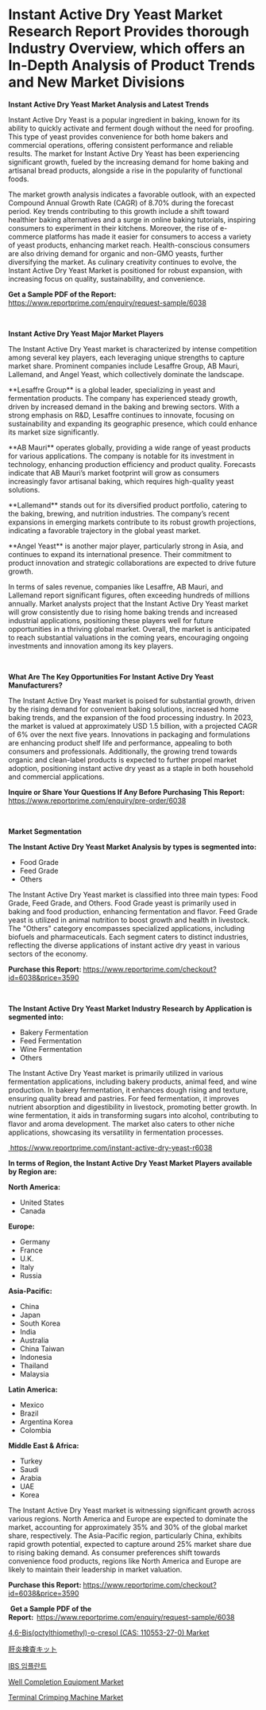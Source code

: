 <p><h1>Instant Active Dry Yeast Market Research Report Provides thorough Industry Overview, which offers an In-Depth Analysis of Product Trends and New Market Divisions</h1></p><p><strong>Instant Active Dry Yeast Market Analysis and Latest Trends</strong></p>
<p><p>Instant Active Dry Yeast is a popular ingredient in baking, known for its ability to quickly activate and ferment dough without the need for proofing. This type of yeast provides convenience for both home bakers and commercial operations, offering consistent performance and reliable results. The market for Instant Active Dry Yeast has been experiencing significant growth, fueled by the increasing demand for home baking and artisanal bread products, alongside a rise in the popularity of functional foods.</p><p>The market growth analysis indicates a favorable outlook, with an expected Compound Annual Growth Rate (CAGR) of 8.70% during the forecast period. Key trends contributing to this growth include a shift toward healthier baking alternatives and a surge in online baking tutorials, inspiring consumers to experiment in their kitchens. Moreover, the rise of e-commerce platforms has made it easier for consumers to access a variety of yeast products, enhancing market reach. Health-conscious consumers are also driving demand for organic and non-GMO yeasts, further diversifying the market. As culinary creativity continues to evolve, the Instant Active Dry Yeast Market is positioned for robust expansion, with increasing focus on quality, sustainability, and convenience.</p></p>
<p><strong>Get a Sample PDF of the Report:&nbsp;</strong> <a href="https://www.reportprime.com/enquiry/request-sample/6038">https://www.reportprime.com/enquiry/request-sample/6038</a></p>
<p>&nbsp;</p>
<p><strong>Instant Active Dry Yeast Major Market Players</strong></p>
<p><p>The Instant Active Dry Yeast market is characterized by intense competition among several key players, each leveraging unique strengths to capture market share. Prominent companies include Lesaffre Group, AB Mauri, Lallemand, and Angel Yeast, which collectively dominate the landscape.</p><p>**Lesaffre Group** is a global leader, specializing in yeast and fermentation products. The company has experienced steady growth, driven by increased demand in the baking and brewing sectors. With a strong emphasis on R&D, Lesaffre continues to innovate, focusing on sustainability and expanding its geographic presence, which could enhance its market size significantly.</p><p>**AB Mauri** operates globally, providing a wide range of yeast products for various applications. The company is notable for its investment in technology, enhancing production efficiency and product quality. Forecasts indicate that AB Mauri’s market footprint will grow as consumers increasingly favor artisanal baking, which requires high-quality yeast solutions.</p><p>**Lallemand** stands out for its diversified product portfolio, catering to the baking, brewing, and nutrition industries. The company’s recent expansions in emerging markets contribute to its robust growth projections, indicating a favorable trajectory in the global yeast market.</p><p>**Angel Yeast** is another major player, particularly strong in Asia, and continues to expand its international presence. Their commitment to product innovation and strategic collaborations are expected to drive future growth.</p><p>In terms of sales revenue, companies like Lesaffre, AB Mauri, and Lallemand report significant figures, often exceeding hundreds of millions annually. Market analysts project that the Instant Active Dry Yeast market will grow consistently due to rising home baking trends and increased industrial applications, positioning these players well for future opportunities in a thriving global market. Overall, the market is anticipated to reach substantial valuations in the coming years, encouraging ongoing investments and innovation among its key players.</p></p>
<p>&nbsp;</p>
<p><strong>What Are The Key Opportunities For Instant Active Dry Yeast Manufacturers?</strong></p>
<p><p>The Instant Active Dry Yeast market is poised for substantial growth, driven by the rising demand for convenient baking solutions, increased home baking trends, and the expansion of the food processing industry. In 2023, the market is valued at approximately USD 1.5 billion, with a projected CAGR of 6% over the next five years. Innovations in packaging and formulations are enhancing product shelf life and performance, appealing to both consumers and professionals. Additionally, the growing trend towards organic and clean-label products is expected to further propel market adoption, positioning instant active dry yeast as a staple in both household and commercial applications.</p></p>
<p><strong>Inquire or Share Your Questions If Any Before Purchasing This Report:</strong> <a href="https://www.reportprime.com/enquiry/pre-order/6038">https://www.reportprime.com/enquiry/pre-order/6038</a></p>
<p>&nbsp;</p>
<p><strong>Market Segmentation</strong></p>
<p><strong>The Instant Active Dry Yeast Market Analysis by types is segmented into:</strong></p>
<p><ul><li>Food Grade</li><li>Feed Grade</li><li>Others</li></ul></p>
<p><p>The Instant Active Dry Yeast market is classified into three main types: Food Grade, Feed Grade, and Others. Food Grade yeast is primarily used in baking and food production, enhancing fermentation and flavor. Feed Grade yeast is utilized in animal nutrition to boost growth and health in livestock. The "Others" category encompasses specialized applications, including biofuels and pharmaceuticals. Each segment caters to distinct industries, reflecting the diverse applications of instant active dry yeast in various sectors of the economy.</p></p>
<p><strong>Purchase this Report:&nbsp;</strong><a href="https://www.reportprime.com/checkout?id=6038&price=3590">https://www.reportprime.com/checkout?id=6038&price=3590</a></p>
<p>&nbsp;</p>
<p><strong>The Instant Active Dry Yeast Market Industry Research by Application is segmented into:</strong></p>
<p><ul><li>Bakery Fermentation</li><li>Feed Fermentation</li><li>Wine Fermentation</li><li>Others</li></ul></p>
<p><p>The Instant Active Dry Yeast market is primarily utilized in various fermentation applications, including bakery products, animal feed, and wine production. In bakery fermentation, it enhances dough rising and texture, ensuring quality bread and pastries. For feed fermentation, it improves nutrient absorption and digestibility in livestock, promoting better growth. In wine fermentation, it aids in transforming sugars into alcohol, contributing to flavor and aroma development. The market also caters to other niche applications, showcasing its versatility in fermentation processes.</p></p>
<p><a href="https://www.reportprime.com/instant-active-dry-yeast-r6038">&nbsp;https://www.reportprime.com/instant-active-dry-yeast-r6038</a></p>
<p><strong>In terms of Region, the Instant Active Dry Yeast Market Players available by Region are:</strong></p>
<p>
    <p> <strong> North America: </strong>
        <ul>
            <li>United States</li>
            <li>Canada</li>
        </ul>
        </p> 
    <p> <strong> Europe: </strong>
        <ul>
            <li>Germany</li>
            <li>France</li>
            <li>U.K.</li>
            <li>Italy</li>
            <li>Russia</li>
        </ul>
        </p> 
    <p> <strong> Asia-Pacific: </strong>
        <ul>
            <li>China</li>
            <li>Japan</li>
            <li>South Korea</li>
            <li>India</li>
            <li>Australia</li>
            <li>China Taiwan</li>
            <li>Indonesia</li>
            <li>Thailand</li>
            <li>Malaysia</li>
        </ul>
        </p> 
    <p> <strong> Latin America: </strong>
        <ul>
            <li>Mexico</li>
            <li>Brazil</li>
            <li>Argentina Korea</li>
            <li>Colombia</li>
        </ul>
        </p> 
    <p> <strong> Middle East & Africa: </strong>
        <ul>
            <li>Turkey</li>
            <li>Saudi</li>
            <li>Arabia</li>
            <li>UAE</li>
            <li>Korea</li>
        </ul>
    </p>
    </p>
<p><p>The Instant Active Dry Yeast market is witnessing significant growth across various regions. North America and Europe are expected to dominate the market, accounting for approximately 35% and 30% of the global market share, respectively. The Asia-Pacific region, particularly China, exhibits rapid growth potential, expected to capture around 25% market share due to rising baking demand. As consumer preferences shift towards convenience food products, regions like North America and Europe are likely to maintain their leadership in market valuation.</p></p>
<p><strong>Purchase this Report: </strong><a href="https://www.reportprime.com/checkout?id=6038&price=3590">https://www.reportprime.com/checkout?id=6038&price=3590</a></p>
<p>&nbsp;<strong>Get a Sample PDF of the Report:&nbsp;&nbsp;</strong><a href="https://www.reportprime.com/enquiry/request-sample/6038">https://www.reportprime.com/enquiry/request-sample/6038</a></p>
<p><strong></strong></p>
<p><p><a href="https://issuu.com/reportprime-2/docs/46-bisoctylthiomethyl-o-cresol-cas-_6c2da09570c70f">4,6-Bis(octylthiomethyl)-o-cresol (CAS: 110553-27-0) Market</a></p><p><a href="https://medium.com/@gla8aaroyals/%E8%82%9D%E7%82%8E%E6%A4%9C%E6%9F%BB%E3%82%AD%E3%83%83%E3%83%88%E5%B8%82%E5%A0%B4-2024%E5%B9%B4-2031%E5%B9%B4-%E6%A5%AD%E7%95%8C%E3%81%AE%E6%B4%9E%E5%AF%9F%E3%81%A8%E6%8A%95%E8%B3%87%E6%A9%9F%E4%BC%9A-906c2290320d">肝炎検査キット</a></p><p><a href="https://medium.com/@eiehrdy77/ibs-%EC%9E%84%ED%94%8C%EB%9E%80%ED%8A%B8-%EC%8B%9C%EC%9E%A5-%EC%A0%84%EB%A7%9D-%EC%8B%9C%EC%9E%A5-%EB%8F%99%ED%96%A5-%EB%B0%8F-%EC%98%81%ED%96%A5-%EB%B6%84%EC%84%9D-2024-2031-8d59ccec716c">IBS 임플란트</a></p><p><a href="https://medium.com/@danibram100_64069/navigating-the-global-well-completion-equipment-market-from-trends-to-strategy-for-period-from-2024-eaab355586bf">Well Completion Equipment Market</a></p><p><a href="https://medium.com/@danibram100_64069/market-leaders-and-laggards-global-terminal-crimping-machine-market-trends-and-forecast-75c7578c4ddc">Terminal Crimping Machine Market</a></p></p>